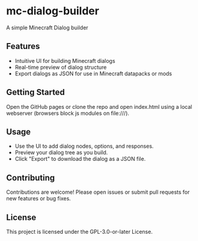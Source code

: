 # mc-dialog-builder

A simple Minecraft Dialog builder

## Features

- Intuitive UI for building Minecraft dialogs
- Real-time preview of dialog structure
- Export dialogs as JSON for use in Minecraft datapacks or mods

## Getting Started

Open the GitHub pages or clone the repo and open index.html using a local webserver (browsers block js modules on file:///).

## Usage

- Use the UI to add dialog nodes, options, and responses.
- Preview your dialog tree as you build.
- Click "Export" to download the dialog as a JSON file.

## Contributing

Contributions are welcome! Please open issues or submit pull requests for new features or bug fixes.

## License

This project is licensed under the GPL-3.0-or-later License.
